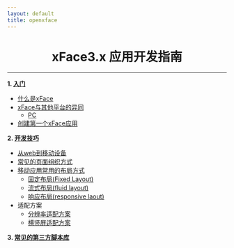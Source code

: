 ```yaml
---
layout: default
title: openxface
---
```


# <center>xFace3.x 应用开发指南</center>

-------------
**1. [入门](induction.html)**

- [什么是xFace](WhatIsxface1.html)
- [xFace与其他平台的异同](xfaceAndOtherPlatformDiff.html)
	- [PC](PC.html) 
- [创建第一个xFace应用](CreatFirstxFace.html)

**2. [开发技巧](DevelopSkill.html)**

- [从web到移动设备](FromWebToMobile.html)
- [常见的页面组织方式](CommonPage.html)
- [移动应用常用的布局方式](MoveAppCommon.html)
	- [固定布局(Fixed Layout)](Fixed.html)
	- [流式布局(fluid layout)](fluid.html)
	- [响应布局(responsive laout)](Responsive.html)
- 适配方案
	- [分辨率适配方案](ResolutionProject.html)
	- [横竖屏适配方案](ScreenProject.html)
	
**3. [常见的第三方脚本库](CommonThirdScript.html)**

